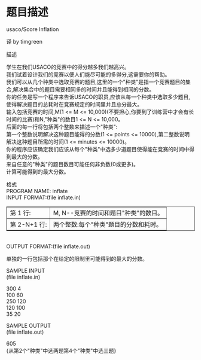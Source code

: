 # 题目描述


<p>
usaco/Score Inflation
</p>
<div>
<div>
<div>
<p>
译 by timgreen
</p>
描述
</div>
<div>
<p>
学生在我们USACO的竞赛中的得分越多我们越高兴。<br/>
我们试着设计我们的竞赛以便人们能尽可能的多得分,这需要你的帮助。<br/>
我们可以从几个种类中选取竞赛的题目,这里的一个&#34;种类&#34;是指一个竞赛题目的集合,解决集合中的题目需要相同多的时间并且能得到相同的分数。<br/>
你的任务是写一个程序来告诉USACO的职员,应该从每一个种类中选取多少题目,使得解决题目的总耗时在竞赛规定的时间里并且总分最大。<br/>
输入包括竞赛的时间,M(1 &lt;= M &lt;= 10,000)(不要担心,你要到了训练营中才会有长时间的比赛)和N,&#34;种类&#34;的数目1 &lt;= N &lt;= 10,000。<br/>
后面的每一行将包括两个整数来描述一个&#34;种类&#34;:<br/>
第一个整数说明解决这种题目能得的分数(1 &lt;= points &lt;= 10000),第二整数说明解决这种题目所需的时间(1 &lt;= minutes &lt;= 10000)。<br/>
你的程序应该确定我们应该从每个&#34;种类&#34;中选多少道题目使得能在竞赛的时间中得到最大的分数。<br/>
来自任意的&#34;种类&#34;的题目数目可能任何非负数(0或更多)。<br/>
计算可能得到的最大分数。
</p>
</div>
<div>
</div>
<div>
<div>
格式
</div>
<div>
PROGRAM NAME: inflate
</div>
<div>
INPUT FORMAT:(file inflate.in)
</div>
<div>
</div>
<div>
<table border="1">
<tbody>
<tr>
<td>
第 1 行:
</td>
<td>
M, N--竞赛的时间和题目&#34;种类&#34;的数目。
</td>
</tr>
<tr>
<td>
第 2-N+1 行:
</td>
<td>
两个整数:每个&#34;种类&#34;题目的分数和耗时。
</td>
</tr>
</tbody>
</table>
 
</div>
<div>
OUTPUT FORMAT:(file inflate.out)
</div>
<div>
<p>
单独的一行包括那个在给定的限制里可能得到的最大的分数。
</p>
</div>
<div>
SAMPLE INPUT
<div>
(file inflate.in)
</div>
</div>
<div>
<p>
300 4<br/>
100 60<br/>
250 120<br/>
120 100<br/>
35 20
</p>
</div>
<div>
SAMPLE OUTPUT
<div>
(file inflate.out)
</div>
</div>
<div>
<p>
605<br/>
{从第2个&#34;种类&#34;中选两题第4个&#34;种类&#34;中选三题}
</p>
</div>
</div>
</div>
</div>
